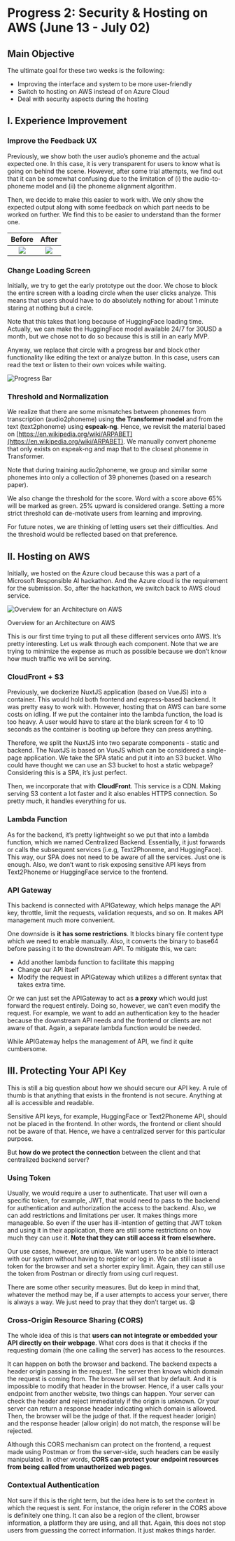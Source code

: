 # Progress 2: Security & Hosting on AWS (June 13 - July 02)

## Main Objective

The ultimate goal for these two weeks is the following:

- Improving the interface and system to be more user-friendly
- Switch to hosting on AWS instead of on Azure Cloud
- Deal with security aspects during the hosting

## I. Experience Improvement

### **Improve the Feedback UX**

Previously, we show both the user audio’s phoneme and the actual expected one. In this case, it is very transparent for users to know what is going on behind the scene. However, after some trial attempts, we find out that it can be somewhat confusing due to the limitation of (i) the audio-to-phoneme model and (ii) the phoneme alignment algorithm.

Then, we decide to make this easier to work with. We only show the expected output along with some feedback on which part needs to be worked on further. We find this to be easier to understand than the former one.

Before           |  After
:-------------------------:|:-------------------------:
![](figures/w2_feedback_old.png)  |  ![](figures/w2_feedback_new.png)


### **Change Loading Screen**

Initially, we try to get the early prototype out the door. We chose to block the entire screen with a loading circle when the user clicks analyze. This means that users should have to do absolutely nothing for about 1 minute staring at nothing but a circle.

Note that this takes that long because of HuggingFace loading time. Actually, we can make the HuggingFace model available 24/7 for 30USD a month, but we chose not to do so because this is still in an early MVP.

Anyway, we replace that circle with a progress bar and block other functionality like editing the text or analyze button. In this case, users can read the text or listen to their own voices while waiting.

![Progress Bar](figures/w2_progress_bar.png)

### **Threshold and Normalization**

We realize that there are some mismatches between phonemes from transcription (audio2phoneme) using **the Transformer model** and from the text (text2phoneme) using **espeak-ng**. Hence, we revisit the material based on [https://en.wikipedia.org/wiki/ARPABET](https://en.wikipedia.org/wiki/ARPABET). We manually convert phoneme that only exists on espeak-ng and map that to the closest phoneme in Transformer.

Note that during training audio2phoneme, we group and similar some phonemes into only a collection of 39 phonemes (based on a research paper).

We also change the threshold for the score. Word with a score above 65% will be marked as green. 25% upward is considered orange. Setting a more strict threshold can de-motivate users from learning and improving.

For future notes, we are thinking of letting users set their difficulties. And the threshold would be reflected based on that preference.

## II. Hosting on AWS

Initially, we hosted on the Azure cloud because this was a part of a Microsoft Responsible AI hackathon. And the Azure cloud is the requirement for the submission. So, after the hackathon, we switch back to AWS cloud service.

![Overview for an Architecture on AWS](figures/w2_aws_architecture.png)

Overview for an Architecture on AWS

This is our first time trying to put all these different services onto AWS. It’s pretty interesting. Let us walk through each component. Note that we are trying to minimize the expense as much as possible because we don’t know how much traffic we will be serving.

### **CloudFront + S3**

Previously, we dockerize NuxtJS application (based on VueJS) into a container. This would hold both frontend and express-based backend. It was pretty easy to work with. However, hosting that on AWS can bare some costs on idling. If we put the container into the lambda function, the load is too heavy. A user would have to stare at the blank screen for 4 to 10 seconds as the container is booting up before they can press anything.

Therefore, we split the NuxtJS into two separate components - static and backend. The NuxtJS is based on VueJS which can be considered a single-page application. We take the SPA static and put it into an S3 bucket. Who could have thought we can use an S3 bucket to host a static webpage? Considering this is a SPA, it’s just perfect.

Then, we incorporate that with **CloudFront**. This service is a CDN. Making serving S3 content a lot faster and it also enables HTTPS connection. So pretty much, it handles everything for us.

### **Lambda Function**

As for the backend, it’s pretty lightweight so we put that into a lambda function, which we named Centralized Backend. Essentially, it just forwards or calls the subsequent services (i.e.g, Text2Phoneme, and HuggingFace). This way, our SPA does not need to be aware of all the services. Just one is enough. Also, we don’t want to risk exposing sensitive API keys from Text2Phoneme or HuggingFace service to the frontend.

### **API Gateway**

This backend is connected with APIGateway, which helps manage the API key, throttle, limit the requests, validation requests, and so on. It makes API management much more convenient.

One downside is **it has some restrictions**. It blocks binary file content type which we need to enable manually. Also, it converts the binary to base64 before passing it to the downstream API. To mitigate this, we can:

- Add another lambda function to facilitate this mapping
- Change our API itself
- Modify the request in APIGateway which utilizes a different syntax that takes extra time.

Or we can just set the APIGateway to act as **a proxy** which would just forward the request entirely. Doing so, however, we can’t even modify the request. For example, we want to add an authentication key to the header because the downstream API needs and the frontend or clients are not aware of that. Again, a separate lambda function would be needed.

While APIGateway helps the management of API, we find it quite cumbersome.

## III. Protecting Your API Key

This is still a big question about how we should secure our API key. A rule of thumb is that anything that exists in the frontend is not secure. Anything at all is accessible and readable.

Sensitive API keys, for example, HuggingFace or Text2Phoneme API, should not be placed in the frontend. In other words, the frontend or client should not be aware of that. Hence, we have a centralized server for this particular purpose.

But **how do we protect the connection** between the client and that centralized backend server?

### **Using Token**

Usually, we would require a user to authenticate. That user will own a specific token, for example, JWT, that would need to pass to the backend for authentication and authorization the access to the backend. Also, we can add restrictions and limitations per user. It makes things more manageable. So even if the user has ill-intention of getting that JWT token and using it in their application, there are still some restrictions on how much they can use it. **Note that they can still access it from elsewhere.**

Our use cases, however, are unique. We want users to be able to interact with our system without having to register or log in. We can still issue a token for the browser and set a shorter expiry limit. Again, they can still use the token from Postman or directly from using curl request.

There are some other security measures. But do keep in mind that, whatever the method may be, if a user attempts to access your server, there is always a way. We just need to pray that they don’t target us. 😩

### **Cross-Origin Resource Sharing (CORS)**

The whole idea of this is that **users can not integrate or embedded your API directly on their webpage**. What cors does is that it checks if the requesting domain (the one calling the server) has access to the resources.

It can happen on both the browser and backend. The backend expects a header origin passing in the request. The server then knows which domain the request is coming from. The browser will set that by default. And it is impossible to modify that header in the browser. Hence, if a user calls your endpoint from another website, two things can happen. Your server can check the header and reject immediately if the origin is unknown. Or your server can return a response header indicating which domain is allowed. Then, the browser will be the judge of that. If the request header (origin) and the response header (allow origin) do not match, the response will be rejected.

Although this CORS mechanism can protect on the frontend, a request made using Postman or from the server-side, such headers can be easily manipulated. In other words, **CORS can protect your endpoint resources from being called from unauthorized web pages**.

### **Contextual Authentication**

Not sure if this is the right term, but the idea here is to set the context in which the request is sent. For instance, the origin referer in the CORS above is definitely one thing. It can also be a region of the client, browser information, a platform they are using, and all that. Again, this does not stop users from guessing the correct information. It just makes things harder.